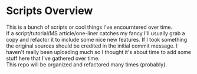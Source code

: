# Scripts Overview
This is a bunch of scripts or cool things I've encourntered over time.  
If a script/tutorial/MS article/one-liner catches my fancy I'll usually grab a copy and refactor it to include some nice new features.
If I took something the original sources should be credited in the initial commit message.
I haven't really been uploading much so I thought it's about time to add some stuff here that I've gathered over time.  
This repo will be organized and refactored many times (probably).
